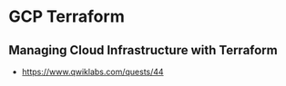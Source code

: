 # GCP Terraform

## Managing Cloud Infrastructure with Terraform
- https://www.qwiklabs.com/quests/44